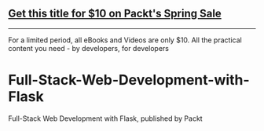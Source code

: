 ## [Get this title for $10 on Packt's Spring Sale](https://www.packt.com/V13103?utm_source=github&utm_medium=packt-github-repo&utm_campaign=spring_10_dollar_2022)
-----
For a limited period, all eBooks and Videos are only $10. All the practical content you need \- by developers, for developers

# Full-Stack-Web-Development-with-Flask
Full-Stack Web Development with Flask, published by Packt
